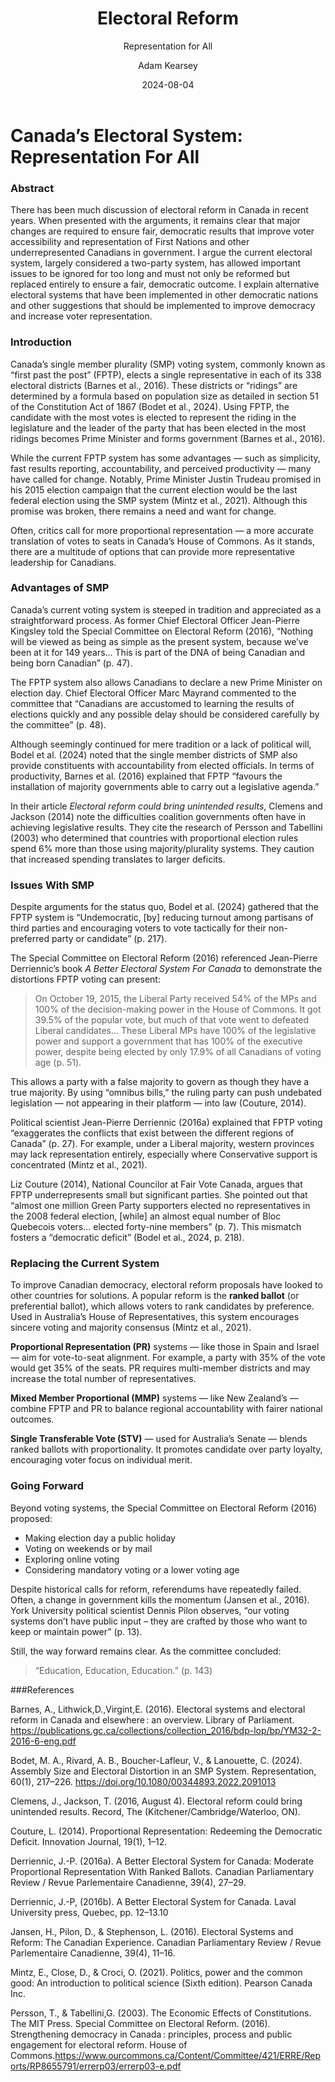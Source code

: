 ﻿---
layout: post
title: "Electoral Reform"
subtitle: "Representation for All"
date: 2024-08-04
author: Adam Kearsey
tags: [electoral-reform, canada, voting-systems, democracy]
comments: true
---
# Canada’s Electoral System: Representation For All

### Abstract

There has been much discussion of electoral reform in Canada in recent years. When presented with the arguments, it remains clear that major changes are required to ensure fair, democratic results that improve voter accessibility and representation of First Nations and other underrepresented Canadians in government. I argue the current electoral system, largely considered a two-party system, has allowed important issues to be ignored for too long and must not only be reformed but replaced entirely to ensure a fair, democratic outcome. I explain alternative electoral systems that have been implemented in other democratic nations and other suggestions that should be implemented to improve democracy and increase voter representation.

### Introduction

Canada’s single member plurality (SMP) voting system, commonly known as “first past the post” (FPTP), elects a single representative in each of its 338 electoral districts (Barnes et al., 2016). These districts or “ridings” are determined by a formula based on population size as detailed in section 51 of the Constitution Act of 1867 (Bodet et al., 2024). Using FPTP, the candidate with the most votes is elected to represent the riding in the legislature and the leader of the party that has been elected in the most ridings becomes Prime Minister and forms government (Barnes et al., 2016).

While the current FPTP system has some advantages — such as simplicity, fast results reporting, accountability, and perceived productivity — many have called for change. Notably, Prime Minister Justin Trudeau promised in his 2015 election campaign that the current election would be the last federal election using the SMP system (Mintz et al., 2021). Although this promise was broken, there remains a need and want for change.

Often, critics call for more proportional representation — a more accurate translation of votes to seats in Canada’s House of Commons. As it stands, there are a multitude of options that can provide more representative leadership for Canadians.

### Advantages of SMP

Canada’s current voting system is steeped in tradition and appreciated as a straightforward process. As former Chief Electoral Officer Jean-Pierre Kingsley told the Special Committee on Electoral Reform (2016), “Nothing will be viewed as being as simple as the present system, because we’ve been at it for 149 years… This is part of the DNA of being Canadian and being born Canadian” (p. 47).

The FPTP system also allows Canadians to declare a new Prime Minister on election day. Chief Electoral Officer Marc Mayrand commented to the committee that “Canadians are accustomed to learning the results of elections quickly and any possible delay should be considered carefully by the committee” (p. 48).

Although seemingly continued for mere tradition or a lack of political will, Bodel et al. (2024) noted that the single member districts of SMP also provide constituents with accountability from elected officials. In terms of productivity, Barnes et al. (2016) explained that FPTP “favours the installation of majority governments able to carry out a legislative agenda.”

In their article *Electoral reform could bring unintended results*, Clemens and Jackson (2014) note the difficulties coalition governments often have in achieving legislative results. They cite the research of Persson and Tabellini (2003) who determined that countries with proportional election rules spend 6% more than those using majority/plurality systems. They caution that increased spending translates to larger deficits.

### Issues With SMP

Despite arguments for the status quo, Bodel et al. (2024) gathered that the FPTP system is “Undemocratic, [by] reducing turnout among partisans of third parties and encouraging voters to vote tactically for their non-preferred party or candidate” (p. 217).

The Special Committee on Electoral Reform (2016) referenced Jean-Pierre Derriennic’s book *A Better Electoral System For Canada* to demonstrate the distortions FPTP voting can present:

> On October 19, 2015, the Liberal Party received 54% of the MPs and 100% of the decision-making power in the House of Commons. It got 39.5% of the popular vote, but much of that vote went to defeated Liberal candidates... These Liberal MPs have 100% of the legislative power and support a government that has 100% of the executive power, despite being elected by only 17.9% of all Canadians of voting age (p. 51).

This allows a party with a false majority to govern as though they have a true majority. By using “omnibus bills,” the ruling party can push undebated legislation — not appearing in their platform — into law (Couture, 2014).

Political scientist Jean-Pierre Derriennic (2016a) explained that FPTP voting “exaggerates the conflicts that exist between the different regions of Canada” (p. 27). For example, under a Liberal majority, western provinces may lack representation entirely, especially where Conservative support is concentrated (Mintz et al., 2021).

Liz Couture (2014), National Councilor at Fair Vote Canada, argues that FPTP underrepresents small but significant parties. She pointed out that “almost one million Green Party supporters elected no representatives in the 2008 federal election, [while] an almost equal number of Bloc Quebecois voters... elected forty-nine members” (p. 7). This mismatch fosters a “democratic deficit” (Bodel et al., 2024, p. 218).

### Replacing the Current System

To improve Canadian democracy, electoral reform proposals have looked to other countries for solutions. A popular reform is the **ranked ballot** (or preferential ballot), which allows voters to rank candidates by preference. Used in Australia’s House of Representatives, this system encourages sincere voting and majority consensus (Mintz et al., 2021).

**Proportional Representation (PR)** systems — like those in Spain and Israel — aim for vote-to-seat alignment. For example, a party with 35% of the vote would get 35% of the seats. PR requires multi-member districts and may increase the total number of representatives.

**Mixed Member Proportional (MMP)** systems — like New Zealand’s — combine FPTP and PR to balance regional accountability with fairer national outcomes.

**Single Transferable Vote (STV)** — used for Australia’s Senate — blends ranked ballots with proportionality. It promotes candidate over party loyalty, encouraging voter focus on individual merit.

### Going Forward

Beyond voting systems, the Special Committee on Electoral Reform (2016) proposed:
- Making election day a public holiday
- Voting on weekends or by mail
- Exploring online voting
- Considering mandatory voting or a lower voting age

Despite historical calls for reform, referendums have repeatedly failed. Often, a change in government kills the momentum (Jansen et al., 2016). York University political scientist Dennis Pilon observes, “our voting systems don’t have public input – they are crafted by those who want to keep or maintain power” (p. 13).

Still, the way forward remains clear. As the committee concluded:
> “Education, Education, Education.” (p. 143)


###References

Barnes, A., Lithwick,D.,Virgint,E. (2016). Electoral systems and electoral reform in Canada and elsewhere : an overview. Library of Parliament. https://publications.gc.ca/collections/collection_2016/bdp-lop/bp/YM32-2-2016-6-eng.pdf

Bodet, M. A., Rivard, A. B., Boucher-Lafleur, V., & Lanouette, C. (2024). Assembly Size and Electoral Distortion in an SMP System. Representation, 60(1), 217–226. https://doi.org/10.1080/00344893.2022.2091013

Clemens, J., Jackson, T. (2016, August 4). Electoral reform could bring unintended results. Record, The (Kitchener/Cambridge/Waterloo, ON).

Couture, L. (2014). Proportional Representation: Redeeming the Democratic Deficit. Innovation Journal, 19(1), 1–12.

Derriennic, J.-P. (2016a). A Better Electoral System for Canada: Moderate Proportional Representation With Ranked Ballots. Canadian Parliamentary Review / Revue Parlementaire Canadienne, 39(4), 27–29.

Derriennic, J.-P, (2016b). A Better Electoral System for Canada. Laval University press, Quebec, pp. 12–13.10

Jansen, H., Pilon, D., & Stephenson, L. (2016). Electoral Systems and Reform: The Canadian Experience. Canadian Parliamentary Review / Revue Parlementaire Canadienne, 39(4), 11–16.

Mintz, E., Close, D., & Croci, O. (2021). Politics, power and the common good: An introduction to political science (Sixth edition). Pearson Canada Inc.

Persson, T., & Tabellini,G. (2003). The Economic Effects of Constitutions. The MIT Press. Special Committee on Electoral Reform. (2016). Strengthening democracy in Canada : principles, process and public engagement for electoral reform. House of Commons.https://www.ourcommons.ca/Content/Committee/421/ERRE/Reports/RP8655791/errerp03/errerp03-e.pdf

